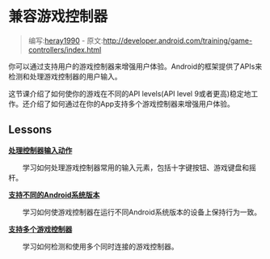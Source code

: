 # 兼容游戏控制器

> 编写:[heray1990](https://github.com/heray1990) - 原文:<http://developer.android.com/training/game-controllers/index.html>

你可以通过支持用户的游戏控制器来增强用户体验。Android的框架提供了APIs来检测和处理游戏控制器的用户输入。

这节课介绍了如何使你的游戏在不同的API levels(API level 9或者更高)稳定地工作。还介绍了如何通过在你的App支持多个游戏控制器来增强用户体验。

## Lessons

[**处理控制器输入动作**](controller-inputs.html)

　　学习如何处理游戏控制器常用的输入元素，包括十字键按钮、游戏键盘和摇杆。

[**支持不同的Android系统版本**](compatibility.html)

　　学习如何使游戏控制器在运行不同Android系统版本的设备上保持行为一致。

[**支持多个游戏控制器**](multi-controller.html)

　　学习如何检测和使用多个同时连接的游戏控制器。